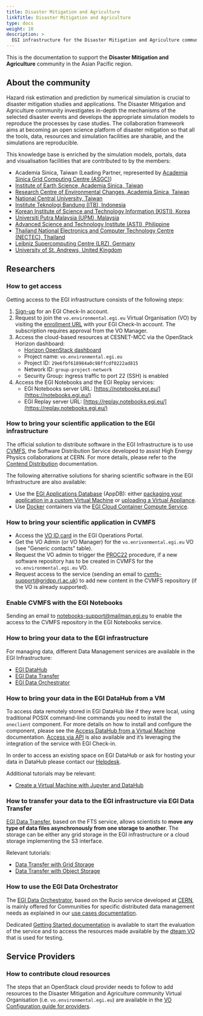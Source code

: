 ```yaml
---
title: Disaster Mitigation and Agriculture
linkTitle: Disaster Mitigation and Agriculture
type: docs
weight: 10
description: >
  EGI infrastructure for the Disaster Mitigation and Agriculture community
---
```


This is the documentation to support the **Disaster Mitigation and Agriculture**
community in the Asian Pacific region.

## About the community

Hazard risk estimation and prediction by numerical simulation is crucial to
disaster mitigation studies and applications. The Disaster Mitigation and Agriculture
community investigates in-depth the mechanisms of the selected disaster events and
develops the appropriate simulation models to reproduce the processes by case studies.
The collaboration framework aims at becoming an open science platform of disaster
mitigation so that all the tools, data, resources and simulation facilities are sharable,
and the simulations are reproducible.

This knowledge base is enriched by the simulation models, portals, data and visualisation
facilities that are contributed to by the members:

* Academia Sinica, Taiwan (Leading Partner, represented by
  [Academia Sinica Grid Computing Centre (ASGC)](https://www.twgrid.org/wordpress/))
* [Institute of Earth Science, Academia Sinica, Taiwan](https://www.earth.sinica.edu.tw/en)
* [Research Centre of Environmental Changes, Academia Sinica, Taiwan](https://rcec.sinica.edu.tw/index_en.php)
* [National Central University, Taiwan](https://www.ncu.edu.tw/tw/index.html)
* [Institute Teknologi Bandung (ITB), Indonesia](https://www.itb.ac.id/)
* [Korean Institute of Science and Technology Information (KISTI), Korea](https://www.kisti.re.kr/eng/)
* [Universiti Putra Malaysia (UPM), Malaysia](https://upm.edu.my/)
* [Advanced Science and Technology Institute (ASTI), Philippine](https://asti.dost.gov.ph/)
* [Thailand National Electronics and Computer Technology Centre (NECTEC), Thailand](https://www.nectec.or.th/en/)
* [Leibniz Supercomputing Centre (LRZ), Germany](https://www.lrz.de/english/)
* [University of St. Andrews, United Kingdom](https://www.st-andrews.ac.uk/)

## Researchers

### How to get access

Getting access to the EGI infrastructure consists of the following steps:

1. [Sign-up](../../../aai/check-in/signup/) for an EGI Check-In account.
1. Request to join the `vo.environmental.egi.eu` Virtual Organisation (VO)
    by visiting the [enrollment URL](https://aai.egi.eu/registry/co_petitions/start/coef:369)
    with your EGI Check-In account. The subscription requires approval from the
    VO Manager.
1. Access the cloud-based resources at CESNET-MCC via the OpenStack Horizon dashboard:
   * [Horizon OpenStack dashboard](https://dashboard.cloud.muni.cz/)
   * Project name: `vo.environmental.egi.eu`
   * Project ID: `29e6fbf618984a0c98ffcdf0222ad815`
   * Network ID: `group-project-network`
   * Security Group: ingress traffic to port 22 (SSH) is enabled
1. Access the EGI Notebooks and the EGI Replay services:
   * EGI Notebooks server URL: [https://notebooks.egi.eu/](https://notebooks.egi.eu/)
   * EGI Replay server URL: [https://replay.notebooks.egi.eu/](https://replay.notebooks.egi.eu/)

### How to bring your scientific application to the EGI infrastructure

The official solution to distribute software in the EGI Infrastructure
is to use [CVMFS](https://cernvm.cern.ch/fs/), the Software
Distribution Service developed to assist High Energy Physics collaborations
at CERN. For more details, please refer to the
[Contend Distribution](../../../compute/software-distribution/) documentation.

The following alternative solutions for sharing scientific software in the
EGI Infrastructure are also available:

* Use the [EGI Applications Database](https://appdb.egi.eu/) (AppDB):
  either [packaging your application in a custom Virtual Machine](../../../compute/cloud-compute/images/)
  or [uploading a Virtual Appliance](https://wiki.appdb.egi.eu/main:faq:how_to_register_a_virtual_appliance).
* Use [Docker](https://www.docker.com/) containers via the
  [EGI Cloud Container Compute Service](../../../compute/cloud-container-compute/).

### How to bring your scientific application in CVMFS

* Access the [VO ID card](https://operations-portal.egi.eu/vo/view/voname/vo.environmental.egi.eu)
  in the EGI Operations Portal.
* Get the VO Admin (or VO Manager) for the `vo.enrivonmental.egi.eu` VO
  (see "Generic contacts" table).
* Request the VO admin to trigger the
  [PROC22](https://ims.egi.eu/display/EGIPP/PROC22+Support+for+CVMFS+replication+across+the+EGI+Infrastructure)
  procedure, if a new software repository has to be created in CVMFS
  for the `vo.environmental.egi.eu` VO.
* Request access to the service (sending an email to cvmfs-support@gridpp.rl.ac.uk)
  to add new content in the CVMFS repository (if the VO is already supported).

### Enable CVMFS with the EGI Notebooks

Sending an email to notebooks-support@mailman.egi.eu to enable
the access to the CVMFS repository in the EGI Notebooks service.

### How to bring your data to the EGI infrastructure

For managing data, different Data Management services are available in the EGI Infrastructure:

* [EGI DataHub](../../../data/management/datahub/)
* [EGI Data Transfer](../../../data/management/data-transfer/)
* [EGI Data Orchestrator](../../../data/management/rucio/)

### How to bring your data in the EGI DataHub from a VM

To access data remotely stored in EGI DataHub like if they were local,
using traditional POSIX command-line commands you need to install the
`oneclient` component. For more details on how to install and configure
the component, please see the
[Access DataHub from a Virtual Machine](../../../tutorials/vm-datahub/)
documentation. [Access via API](../../../data/management/datahub/api/)
is also available and it’s leveraging the integration of the service with EGI Check-in.

In order to access an existing space on EGI DataHub or ask for hosting
your data in DataHub please contact our [Helpdesk](https://ggus.eu/).

Additional tutorials may be relevant:

* [Create a Virtual Machine with Jupyter and DataHub](../../../tutorials/jupyter-datahub-virtual-machine/)

### How to transfer your data to the EGI infrastructure via EGI Data Transfer

[EGI Data Transfer](https://www.egi.eu/service/data-transfer/),
based on the FTS service, allows scientists to
**move any type of data files asynchronously from one storage to another**.
The storage can be either any grid storage in the EGI infrastructure
or a cloud storage implementing the S3 interface.

Relevant tutorials:

* [Data Transfer with Grid Storage](../../../tutorials/data-transfer-grid-storage/)
* [Data Transfer with Object Storage](../../../tutorials/data-transfer-object-storage/)

### How to use the  EGI Data Orchestrator

The [EGI Data Orchestrator](../../../data/management/rucio/),
based on the Rucio service developed at [CERN](https://rucio.cern.ch/),
is mainly offered for Communities for specific distributed data management
needs as explained in our [use cases documentation](../../../data/management/rucio/#rucio-use-cases).

Dedicated [Getting Started documentation](../../../data/management/rucio/getting-started/)
is available to start the evaluation of the service and to access
the resources made available by the
[dteam VO](../../../data/management/rucio/dteam-vo/)
that is used for  testing.

## Service Providers

### How to contribute cloud resources

The steps that an OpenStack cloud provider needs to follow to add resources
to the Disaster Mitigation and Agriculture community
Virtual Organisation (i.e. `vo.environmental.egi.eu`) are available in the
[VO Configuration guide for providers](../../../../providers/cloud-compute/openstack/vo_config).
